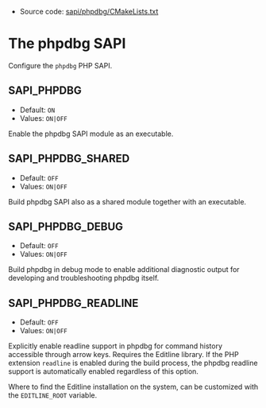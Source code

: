 <!-- This is auto-generated file. -->
* Source code: [sapi/phpdbg/CMakeLists.txt](https://github.com/petk/php-build-system/blob/master/cmake/sapi/phpdbg/CMakeLists.txt)

# The phpdbg SAPI

Configure the `phpdbg` PHP SAPI.

## SAPI_PHPDBG

* Default: `ON`
* Values: `ON|OFF`

Enable the phpdbg SAPI module as an executable.

## SAPI_PHPDBG_SHARED

* Default: `OFF`
* Values: `ON|OFF`

Build phpdbg SAPI also as a shared module together with an executable.

## SAPI_PHPDBG_DEBUG

* Default: `OFF`
* Values: `ON|OFF`

Build phpdbg in debug mode to enable additional diagnostic output for developing
and troubleshooting phpdbg itself.

## SAPI_PHPDBG_READLINE

* Default: `OFF`
* Values: `ON|OFF`

Explicitly enable readline support in phpdbg for command history accessible
through arrow keys. Requires the Editline library. If the PHP extension
`readline` is enabled during the build process, the phpdbg readline support is
automatically enabled regardless of this option.

Where to find the Editline installation on the system, can be customized with
the `EDITLINE_ROOT` variable.
